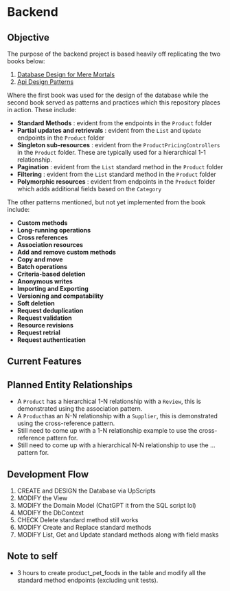 # Backend

## Objective

The purpose of the backend project is based heavily off replicating the two books below:

1. [Database Design for Mere Mortals](https://www.oreilly.com/library/view/database-design-for/9780133122282/)
2. [Api Design Patterns](https://www.manning.com/books/api-design-patterns?a_aid=elevysi)

Where the first book was used for the design of the database while the second book served as patterns and practices
which this repository places in action. These include:

- **Standard Methods** : evident from the endpoints in the `Product` folder
- **Partial updates and retrievals** : evident from the `List` and `Update` endpoints in the `Product` folder
- **Singleton sub-resources** : evident from the `ProductPricingControllers` in the `Product` folder. These are
  typically used for a hierarchical 1-1 relationship.
- **Pagination** : evident from the `List` standard method in the `Product` folder
- **Filtering** : evident from the `List` standard method in the `Product` folder
- **Polymorphic resources** : evident from endpoints in the `Product` folder which adds additional fields based on the
  `Category`

The other patterns mentioned, but not yet implemented from the book include:

- **Custom methods**
- **Long-running operations**
- **Cross references**
- **Association resources**
- **Add and remove custom methods**
- **Copy and move**
- **Batch operations**
- **Criteria-based deletion**
- **Anonymous writes**
- **Importing and Exporting**
- **Versioning and compatability**
- **Soft deletion**
- **Request deduplication**
- **Request validation**
- **Resource revisions**
- **Request retrial**
- **Request authentication**

## Current Features

## Planned Entity Relationships

- A `Product` has a hierarchical 1-N relationship with a `Review`, this is demonstrated using the association pattern.
- A `Product`has an N-N relationship with a `Supplier`, this is demonstrated using the cross-reference pattern.
- Still need to come up with a 1-N relationship example to use the cross-reference pattern for.
- Still need to come up with a hierarchical N-N relationship to use the ... pattern for.

## Development Flow

1. CREATE and DESIGN the Database via UpScripts
2. MODIFY the View
3. MODIFY the Domain Model (ChatGPT it from the SQL script lol)
4. MODIFY the DbContext
5. CHECK Delete standard method still works
6. MODIFY Create and Replace standard methods
7. MODIFY List, Get and Update standard methods along with field masks

## Note to self

- 3 hours to create product_pet_foods in the table and modify all the standard method endpoints (excluding unit tests).
